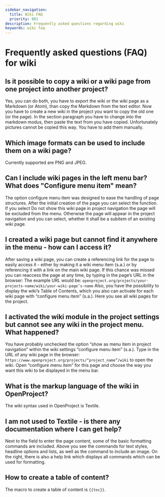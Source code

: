 ```yaml
---
sidebar_navigation:
  title: Wiki FAQ
  priority: 001
description: Frequently asked questions regarding wiki
keywords: wiki faq
---
```


# Frequently asked questions (FAQ) for wiki

## Is it possible to copy a wiki or a wiki page from one project into another project?

Yes, you can do both, you have to export the wiki or the wiki page as a Markdown (or Atom), than copy the Markdown from the text editor. Now you have to create a new wiki in the project you want to copy the old one (or the page). In the section paragraph you have to change into the markdown modus, then paste the text from you have copied. Unfortunately pictures cannot be copied this way. You have to add them manually.

## Which image formats can be used to include them on a wiki page?

Currently supported are PNG and JPEG.

## Can I include wiki pages in the left menu bar? What does "Configure menu item" mean?

The option configure menu item was designed to ease the handling of page structures.
After the initial creation of the page you can select the function. If you select Do not show this wiki page in project navigation the page will be excluded from the menu.
Otherwise the page will appear in the project navigation and you can select, whether it shall be a subitem of an existing wiki page.

## I created a wiki page but cannot find it anywhere in the menu - how can I access it?

After saving a wiki page, you can create a referencing link for the page to easily access it - either by making it a wiki menu item (s.a.) or by referencing it with a link on the main wiki page. If this chance was missed you can reaccess the page at any time, by typing in the page’s URL in the browser:
The example URL would be: `openproject.org/projects/your-projects-name/wiki/your-wiki-page’s-name`
Also, you have the possibility to display the wiki’s Table of Contents, which you also can activate for each wiki page with “configure menu item” (s.a.). Here you see all wiki pages for the project.

## I activated the wiki module in the project settings but cannot see any wiki in the project menu. What happened?

You have probably unchecked the option “show as menu item in project navigation” within the wiki settings “configure menu item” (s.a.). Type in the URL of any wiki page in the browser: `https://www.openproject.org/projects/“project_name”/wiki` to open the wiki. Open “configure menu item” for this page and choose the way you want this wiki to be displayed in the menu bar.

## What is the markup language of the wiki in OpenProject?

The wiki syntax used in OpenProject is Textile.

## I am not used to Textile - is there any documentation where I can get help?

Next to the field to enter the page content, some of the basic formatting commands are included.
Above you see the commands for text styles, headline options and lists, as well as the command to include an image.
On the right, there is also a help link which displays all commands which can be used for formatting.

## How to create a table of content?

The macro to create a table of content is `{{toc}}`.
